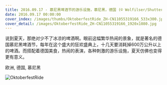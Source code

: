```yaml
---
title: 2016.09.17 - 慕尼黑啤酒节的游乐设施，慕尼黑，德国 (© Wolfilser/Shutterstock)
date: 2016.09.17 00:00:00
cover_index: /images/thumbs/OktoberfestRide_ZH-CN11055319166_533x300.jpg
cover_detail: /images/OktoberfestRide_ZH-CN11055319166_1920x1080.jpg
---
```


说到夏天，那绝对少不了冰凉的啤酒啊。眼前这幅繁华热闹的景象，就是著名的德国慕尼黑啤酒节，每年在这个盛大的狂欢盛典上，十几天要消耗掉600万公升以上的啤酒。而搭配着德国美食，热闹的表演，各种刺激的游乐设施，夏天仿佛也变得更有意义。

欧洲, 德国, 慕尼黑

![OktoberfestRide](/images/OktoberfestRide_ZH-CN11055319166_1920x1080.jpg)
